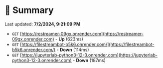 # 📖 Summary
Last updated: **7/2/2024, 9:21:09 PM**

- `GET` [https://restreamer-09gx.onrender.com](https://restreamer-09gx.onrender.com) - **Up** (623ms)
- `GET` [https://filestreambot-b5k6.onrender.com/](https://filestreambot-b5k6.onrender.com/) - **Down** (114ms)
- `GET` [https://jupyterlab-python3-12-3.onrender.com](https://jupyterlab-python3-12-3.onrender.com) - **Down** (187ms)
